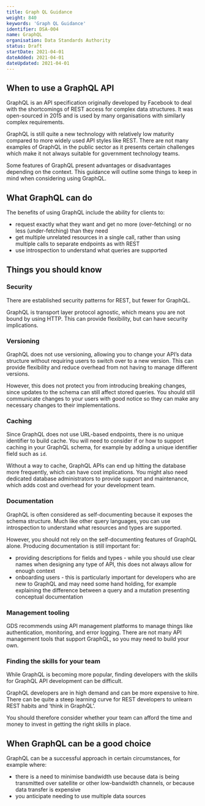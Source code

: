 ```yaml
---
title: Graph QL Guidance
weight: 840
keywords: 'Graph QL Guidance'
identifier: DSA-004
name: GraphQL
organisation: Data Standards Authority
status: Draft
startDate: 2021-04-01
dateAdded: 2021-04-01
dateUpdated: 2021-04-01
---
```


## When to use a GraphQL API

GraphQL is an API specification originally developed by Facebook to deal with the shortcomings of REST access for complex data structures. It was open-sourced in 2015 and is used by many organisations with similarly complex requirements.

GraphQL is still quite a new technology with relatively low maturity compared to more widely used API styles like REST. There are not many examples of GraphQL in the public sector as it presents certain challenges which make it not always suitable for government technology teams.

Some features of GraphQL present advantages or disadvantages depending on the context. This guidance will outline some things to keep in mind when considering using GraphQL.

## What GraphQL can do
The benefits of using GraphQL include the ability for clients to:

- request exactly what they want and get no more (over-fetching) or no less (under-fetching) than they need
- get multiple unrelated resources in a single call, rather than using multiple calls to separate endpoints as with REST
- use introspection to understand what queries are supported

## Things you should know

### Security
There are established security patterns for REST, but fewer for GraphQL.

GraphQL is transport layer protocol agnostic, which means you are not bound by using HTTP. This can provide flexibility, but can have security implications.


### Versioning
GraphQL does not use versioning, allowing you to change your API’s data structure without requiring users to switch over to a new version. This can provide flexibility and reduce overhead from not having to manage different versions.

However, this does not protect you from introducing breaking changes, since updates to the schema can still affect stored queries. You should still communicate changes to your users with good notice so they can make any necessary changes to their implementations.


### Caching
Since GraphQL does not use URL-based endpoints, there is no unique identifier to build cache. You will need to consider if or how to support caching in your GraphQL schema, for example by adding a unique identifier field such as `id`.

Without a way to cache, GraphQL APIs can end up hitting the database more frequently, which can have cost implications. You might also need dedicated database administrators to provide support and maintenance, which adds cost and overhead for your development team.

### Documentation
GraphQL is often considered as self-documenting because it exposes the schema structure. Much like other query languages, you can use introspection to understand what resources and types are supported.

However, you should not rely on the self-documenting features of GraphQL alone. Producing documentation is still important for:
- providing descriptions for fields and types - while you should use clear names when designing any type of API, this does not always allow for enough context
- onboarding users - this is particularly important for developers who are new to GraphQL and may need some hand holding, for example explaining the difference between a query and a mutation
presenting conceptual documentation


### Management tooling
GDS recommends using API management platforms to manage things like authentication, monitoring, and error logging. There are not many API management tools that support GraphQL, so you may need to build your own.


### Finding the skills for your team
While GraphQL is becoming more popular, finding developers with the skills for GraphQL API development can be difficult.

GraphQL developers are in high demand and can be more expensive to hire. There can be quite a steep learning curve for REST developers to unlearn REST habits and ‘think in GraphQL’.

You should therefore consider whether your team can afford the time and money to invest in getting the right skills in place.




## When GraphQL can be a good choice

GraphQL can be a successful approach in certain circumstances, for example where:

- there is a need to minimise bandwidth use because data is being transmitted over satellite or other low-bandwidth channels, or because data transfer is expensive
- you anticipate needing to use multiple data sources
